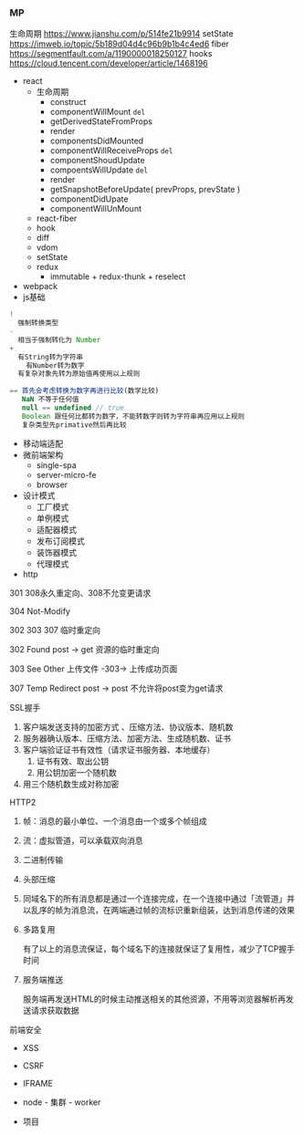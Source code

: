 ### MP

生命周期 https://www.jianshu.com/p/514fe21b9914
setState https://imweb.io/topic/5b189d04d4c96b9b1b4c4ed6
fiber https://segmentfault.com/a/1190000018250127
hooks https://cloud.tencent.com/developer/article/1468196

- react
  - 生命周期
    - construct
    - componentWillMount `del`
    - getDerivedStateFromProps
    - render
    - componentsDidMounted
    - componentWillReceiveProps `del`
    - componentShoudUpdate
    - compoentsWillUpdate `del`
    - render
    - getSnapshotBeforeUpdate( prevProps, prevState )
    - componentDidUpate
    - componentWillUnMount
  - react-fiber
  - hook
  - diff
  - vdom
  - setState
  - redux
    - immutable + redux-thunk + reselect
- webpack
- js基础

```js
!
  强制转换类型
- 
  相当于强制转化为 Number
+
  有String转为字符串
	有Number转为数字
  有复杂对象先转为原始值再使用以上规则
  
== 首先会考虑转换为数字再进行比较(数学比较)
   NaN 不等于任何值
   null == undefined // true
   Boolean 跟任何比都转为数字，不能转数字则转为字符串再应用以上规则
   复杂类型先primative然后再比较
```

- 移动端适配
- 微前端架构
  - single-spa
  - server-micro-fe
  - browser
- 设计模式
  - 工厂模式
  - 单例模式
  - 适配器模式
  - 发布订阅模式
  - 装饰器模式
  - 代理模式
- http

301 308永久重定向、308不允变更请求

304 Not-Modify

302 303 307 临时重定向

302 Found post -> get 资源的临时重定向

303 See Other 上传文件 -303-> 上传成功页面

307 Temp Redirect post -> post 不允许将post变为get请求

SSL握手

1. 客户端发送支持的加密方式 、压缩方法、协议版本、随机数
2. 服务器确认版本、压缩方法、加密方法、生成随机数、证书
3. 客户端验证证书有效性（请求证书服务器、本地缓存）
   1. 证书有效、取出公钥
   2. 用公钥加密一个随机数
4. 用三个随机数生成对称加密

HTTP2

1. 帧：消息的最小单位、一个消息由一个或多个帧组成

2. 流：虚拟管道，可以承载双向消息

3. 二进制传输

4. 头部压缩

5. 同域名下的所有消息都是通过一个连接完成，在一个连接中通过「流管道」并以乱序的帧为消息流，在两端通过帧的流标识重新组装，达到消息传递的效果

6. 多路复用

   有了以上的消息流保证，每个域名下的连接就保证了复用性，减少了TCP握手时间

7. 服务端推送

   服务端再发送HTML的时候主动推送相关的其他资源，不用等浏览器解析再发送请求获取数据

前端安全

- XSS
- CSRF
- IFRAME

- node - 集群 - worker
- 项目

